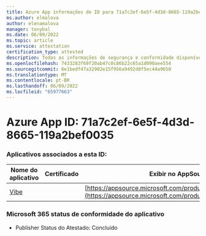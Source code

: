 ```yaml
---
title: Azure App informações de ID para 71a7c2ef-6e5f-4d3d-8665-119a2bef0035
ms.author: elmalova
author: elenamalova
manager: tonybal
ms.date: 06/09/2022
ms.topic: article
ms.service: attestation
certification_type: attested
description: Todas as informações de segurança e conformidade disponíveis para 71a7c2ef-6e5f-4d3d-8665-119a2bef0035.
ms.openlocfilehash: 7433283f69f20ab47c0c86b22c65a1d090aee554
ms.sourcegitcommit: 6e1bedf47a32902e15f956a9492d8f5ec44a9650
ms.translationtype: MT
ms.contentlocale: pt-BR
ms.lasthandoff: 06/09/2022
ms.locfileid: "65977663"
---
```

# <a name="azure-app-id-71a7c2ef-6e5f-4d3d-8665-119a2bef0035"></a>Azure App ID: 71a7c2ef-6e5f-4d3d-8665-119a2bef0035


### <a name="apps-associated-with-this-id"></a>Aplicativos associados a esta ID:
| **Nome do aplicativo** | **Certificado** | **Exibir no AppSource** |
|--------------|---------------|-----------------------|
| [Vibe](../forward/WA200001721.md) |  | [https://appsource.microsoft.com/product/office/WA200001721](https://appsource.microsoft.com/product/office/WA200001721) |

### <a name="microsoft-365-app-compliance-status"></a>Microsoft 365 status de conformidade do aplicativo
- Publisher Status do Atestado: Concluído

